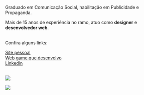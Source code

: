
<p> 
Graduado em Comunicação Social, habilitação em Publicidade e Propaganda. 
</p>
<p>
Mais de 15 anos de experiência no ramo, atuo como <b>designer</b> e <b>desenvolvedor web</b>.
<br/><br/>
</p>
<p>
   Confira alguns links:
</p>
<p>
  <a href="https://jefersonwinter.com.br" target="_blank">
    Site pessoal
  </a>
  <br/>
  <a href="https://october31.com.br" target="_blank">
    Web game que desenvolvo
  <br/>
  <a href="https://www.linkedin.com/in/jeferson-winter-ba909b57?trk=nav_responsive_tab_profile" target="_blank">
    Linkedin
  </a>
  <br/>
  <br/>
</p>  
<p>
   <picture>
      <source srcset="https://github-readme-stats.vercel.app/api?username=winterjeferson&show_icons=true" media="light, no-preference" />
      <img src="https://github-readme-stats.vercel.app/api?username=winterjeferson&show_icons=true=compact" />
   </picture>
</p>
<p>
   <picture>
      <source srcset="https://github-readme-stats.vercel.app/api/top-langs/?username=winterjeferson&show_icons=true" media="light, no-preference" />
      <img src="https://github-readme-stats.vercel.app/api/top-langs/?username=winterjeferson&show_icons=true" />
   </picture>
</p>
